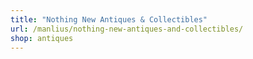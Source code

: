 ```yaml
---
title: "Nothing New Antiques & Collectibles"
url: /manlius/nothing-new-antiques-and-collectibles/
shop: antiques
---
```

